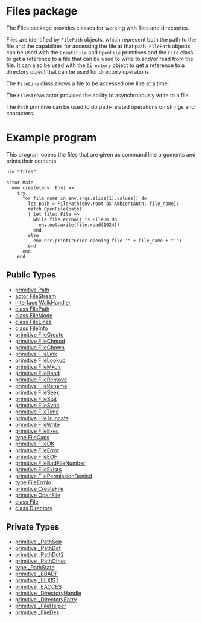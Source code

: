 # Files package

The Files package provides classes for working with files and
directories.

Files are identified by `FilePath` objects, which represent both the
path to the file and the capabilites for accessing the file at that
path. `FilePath` objects can be used with the `CreateFile` and
`OpenFile` primitives and the `File` class to get a reference to a
file that can be used to write to and/or read from the file. It can
also be used with the `Directory` object to get a reference to a
directory object that can be used for directory operations.

The `FileLine` class allows a file to be accessed one line at a time.

The `FileStream` actor provides the ability to asynchronously write to
a file.

The `Path` primitive can be used to do path-related operations on
strings and characters.

# Example program

This program opens the files that are given as command line arguments
and prints their contents.

```pony
use "files"

actor Main
  new create(env: Env) =>
    try
      for file_name in env.args.slice(1).values() do
        let path = FilePath(env.root as AmbientAuth, file_name)?
        match OpenFile(path)
        | let file: File =>
          while file.errno() is FileOK do
            env.out.write(file.read(1024))
          end
        else
          env.err.print("Error opening file '" + file_name + "'")
        end
      end
    end
```


## Public Types

* [primitive Path](files-Path.md)
* [actor FileStream](files-FileStream.md)
* [interface WalkHandler](files-WalkHandler.md)
* [class FilePath](files-FilePath.md)
* [class FileMode](files-FileMode.md)
* [class FileLines](files-FileLines.md)
* [class FileInfo](files-FileInfo.md)
* [primitive FileCreate](files-FileCreate.md)
* [primitive FileChmod](files-FileChmod.md)
* [primitive FileChown](files-FileChown.md)
* [primitive FileLink](files-FileLink.md)
* [primitive FileLookup](files-FileLookup.md)
* [primitive FileMkdir](files-FileMkdir.md)
* [primitive FileRead](files-FileRead.md)
* [primitive FileRemove](files-FileRemove.md)
* [primitive FileRename](files-FileRename.md)
* [primitive FileSeek](files-FileSeek.md)
* [primitive FileStat](files-FileStat.md)
* [primitive FileSync](files-FileSync.md)
* [primitive FileTime](files-FileTime.md)
* [primitive FileTruncate](files-FileTruncate.md)
* [primitive FileWrite](files-FileWrite.md)
* [primitive FileExec](files-FileExec.md)
* [type FileCaps](files-FileCaps.md)
* [primitive FileOK](files-FileOK.md)
* [primitive FileError](files-FileError.md)
* [primitive FileEOF](files-FileEOF.md)
* [primitive FileBadFileNumber](files-FileBadFileNumber.md)
* [primitive FileExists](files-FileExists.md)
* [primitive FilePermissionDenied](files-FilePermissionDenied.md)
* [type FileErrNo](files-FileErrNo.md)
* [primitive CreateFile](files-CreateFile.md)
* [primitive OpenFile](files-OpenFile.md)
* [class File](files-File.md)
* [class Directory](files-Directory.md)


## Private Types

* [primitive _PathSep](files-_PathSep.md)
* [primitive _PathDot](files-_PathDot.md)
* [primitive _PathDot2](files-_PathDot2.md)
* [primitive _PathOther](files-_PathOther.md)
* [type _PathState](files-_PathState.md)
* [primitive _EBADF](files-_EBADF.md)
* [primitive _EEXIST](files-_EEXIST.md)
* [primitive _EACCES](files-_EACCES.md)
* [primitive _DirectoryHandle](files-_DirectoryHandle.md)
* [primitive _DirectoryEntry](files-_DirectoryEntry.md)
* [primitive _FileHelper](files-_FileHelper.md)
* [primitive _FileDes](files-_FileDes.md)
